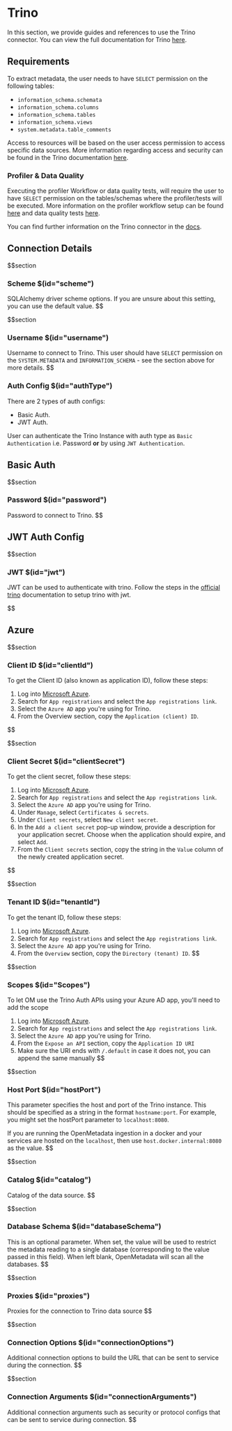 # Trino

In this section, we provide guides and references to use the Trino connector. You can view the full documentation for Trino <a href="https://docs.open-metadata.org/connectors/database/trino" target="_blank">here</a>.

## Requirements
To extract metadata, the user needs to have `SELECT` permission on the following tables:
- `information_schema.schemata`
- `information_schema.columns`
- `information_schema.tables`
- `information_schema.views`
- `system.metadata.table_comments`

Access to resources will be based on the user access permission to access specific data sources. More information regarding access and security can be found in the Trino documentation <a href="https://trino.io/docs/current/security.html" target="_blank">here</a>.

### Profiler & Data Quality
Executing the profiler Workflow or data quality tests, will require the user to have `SELECT` permission on the tables/schemas where the profiler/tests will be executed. More information on the profiler workflow setup can be found <a href="https://docs.open-metadata.org/how-to-guides/data-quality-observability/profiler/workflow" target="_blank">here</a> and data quality tests <a href="https://docs.open-metadata.org/connectors/ingestion/workflows/data-quality" target="_blank">here</a>.

You can find further information on the Trino connector in the <a href="https://docs.open-metadata.org/connectors/database/trino" target="_blank">docs</a>.

## Connection Details

$$section
### Scheme $(id="scheme")
SQLAlchemy driver scheme options. If you are unsure about this setting, you can use the default value.
$$

$$section
### Username $(id="username")
Username to connect to Trino. This user should have `SELECT` permission on the `SYSTEM.METADATA` and `INFORMATION_SCHEMA` - see the section above for more details.
$$

### Auth Config $(id="authType")
There are 2 types of auth configs:
- Basic Auth.
- JWT Auth.

User can authenticate the Trino Instance with auth type as `Basic Authentication` i.e. Password **or** by using `JWT Authentication`.


## Basic Auth

$$section
### Password $(id="password")
Password to connect to Trino.
$$

## JWT Auth Config

$$section
### JWT $(id="jwt")
JWT can be used to authenticate with trino.
Follow the steps in the <a href="https://trino.io/docs/current/security/jwt.html" target="_blank">official trino</a> documentation to setup trino with jwt.

$$

## Azure

$$section
### Client ID $(id="clientId")

To get the Client ID (also known as application ID), follow these steps:

1. Log into <a href="https://ms.portal.azure.com/#allservices" target="_blank">Microsoft Azure</a>.
2. Search for `App registrations` and select the `App registrations link`.
3. Select the `Azure AD` app you're using for Trino.
4. From the Overview section, copy the `Application (client) ID`.

$$

$$section
### Client Secret $(id="clientSecret")
To get the client secret, follow these steps:

1. Log into <a href="https://ms.portal.azure.com/#allservices" target="_blank">Microsoft Azure</a>.
2. Search for `App registrations` and select the `App registrations link`.
3. Select the `Azure AD` app you're using for Trino.
4. Under `Manage`, select `Certificates & secrets`.
5. Under `Client secrets`, select `New client secret`.
6. In the `Add a client secret` pop-up window, provide a description for your application secret. Choose when the application should expire, and select `Add`.
7. From the `Client secrets` section, copy the string in the `Value` column of the newly created application secret.

$$

$$section
### Tenant ID $(id="tenantId")

To get the tenant ID, follow these steps:

1. Log into <a href="https://ms.portal.azure.com/#allservices" target="_blank">Microsoft Azure</a>.
2. Search for `App registrations` and select the `App registrations link`.
3. Select the `Azure AD` app you're using for Trino.
4. From the `Overview` section, copy the `Directory (tenant) ID`.
$$

$$section
### Scopes $(id="Scopes")

To let OM use the Trino Auth APIs using your Azure AD app, you'll need to add the scope
1. Log into <a href="https://ms.portal.azure.com/#allservices" target="_blank">Microsoft Azure</a>.
2. Search for `App registrations` and select the `App registrations link`.
3. Select the `Azure AD` app you're using for Trino.
4. From the `Expose an API` section, copy the `Application ID URI`
5. Make sure the URI ends with `/.default` in case it does not, you can append the same manually
$$

$$section
### Host Port $(id="hostPort")
This parameter specifies the host and port of the Trino instance. This should be specified as a string in the format `hostname:port`. For example, you might set the hostPort parameter to `localhost:8080`.

If you are running the OpenMetadata ingestion in a docker and your services are hosted on the `localhost`, then use `host.docker.internal:8080` as the value.
$$

$$section
### Catalog $(id="catalog")
Catalog of the data source. 
$$

$$section
### Database Schema $(id="databaseSchema")
This is an optional parameter. When set, the value will be used to restrict the metadata reading to a single database (corresponding to the value passed in this field). When left blank, OpenMetadata will scan all the databases.
$$

$$section
### Proxies $(id="proxies")
Proxies for the connection to Trino data source
$$

$$section
### Connection Options $(id="connectionOptions")
Additional connection options to build the URL that can be sent to service during the connection.
$$

$$section
### Connection Arguments $(id="connectionArguments")
Additional connection arguments such as security or protocol configs that can be sent to service during connection.
$$
